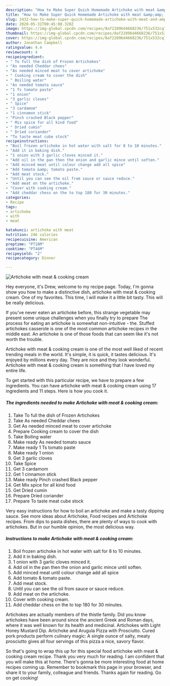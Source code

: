 ```yaml
---
description: "How to Make Super Quick Homemade Artichoke with meat &amp;amp; cooking cream"
title: "How to Make Super Quick Homemade Artichoke with meat &amp;amp; cooking cream"
slug: 2432-how-to-make-super-quick-homemade-artichoke-with-meat-and-amp-cooking-cream
date: 2020-05-31T00:45:08.320Z
image: https://img-global.cpcdn.com/recipes/8af22896d4668236/751x532cq70/artichoke-with-meat-cooking-cream-recipe-main-photo.jpg
thumbnail: https://img-global.cpcdn.com/recipes/8af22896d4668236/751x532cq70/artichoke-with-meat-cooking-cream-recipe-main-photo.jpg
cover: https://img-global.cpcdn.com/recipes/8af22896d4668236/751x532cq70/artichoke-with-meat-cooking-cream-recipe-main-photo.jpg
author: Jonathan Campbell
ratingvalue: 4.4
reviewcount: 4
recipeingredient:
- " To full the dish of Frozen Artichokes"
- "As needed Cheddar chees"
- "As needed minced meat to cover artichoke"
- " Cooking cream to cover the dish"
- " Boiling water"
- "As needed tomato sauce"
- "1 Ts tomato paste"
- "1 onion"
- "3 garlic cloves"
- " Spice"
- "3 cardamom"
- "1 cinnamon stick"
- "Pinch crashed Black pepper"
- " Mix spice for all kind food"
- " Dried cumin"
- " Dried coriander"
- "To taste meat cube stock"
recipeinstructions:
- "Boil frozen artichoke in hot water with salt for 8 to 10 minutes."
- "Add it in baking dish."
- "1 onion with 3 garlic cloves minced it."
- "Add oil in the pan then the onion and garlic mince until soften."
- "Add minced meat until colour change add all spice"
- "Add tomato &amp; tomato paste."
- "Add meat stock."
- "Until you can see the oil from sauce or sauce reduce."
- "Add meat on the artichoke."
- "Cover with cooking cream."
- "Add cheddar chess on the to top 180 for 30 minutes."
categories:
- Recipe
tags:
- artichoke
- with
- meat

katakunci: artichoke with meat 
nutrition: 246 calories
recipecuisine: American
preptime: "PT18M"
cooktime: "PT46M"
recipeyield: "2"
recipecategory: Dinner

---
```



![Artichoke with meat &amp; cooking cream](https://img-global.cpcdn.com/recipes/8af22896d4668236/751x532cq70/artichoke-with-meat-cooking-cream-recipe-main-photo.jpg)

Hey everyone, it's Drew, welcome to my recipe page. Today, I'm gonna show you how to make a distinctive dish, artichoke with meat &amp; cooking cream. One of my favorites. This time, I will make it a little bit tasty. This will be really delicious.

If you&#39;ve never eaten an artichoke before, this strange vegetable may present some unique challenges when you finally try to prepare The process for eating an artichoke is somewhat non-intuitive - the. Stuffed artichokes casserole is one of the most common artichoke recipes in the middle east. An artichoke is one of those foods that can seem like it&#39;s not worth the trouble.

Artichoke with meat &amp; cooking cream is one of the most well liked of recent trending meals in the world. It's simple, it is quick, it tastes delicious. It's enjoyed by millions every day. They are nice and they look wonderful. Artichoke with meat &amp; cooking cream is something that I have loved my entire life.


To get started with this particular recipe, we have to prepare a few ingredients. You can have artichoke with meat &amp; cooking cream using 17 ingredients and 11 steps. Here is how you cook it.

<!--inarticleads1-->

##### The ingredients needed to make Artichoke with meat &amp; cooking cream:

1. Take  To full the dish of Frozen Artichokes
1. Take As needed Cheddar chees
1. Get As needed minced meat to cover artichoke
1. Prepare  Cooking cream to cover the dish
1. Take  Boiling water
1. Make ready As needed tomato sauce
1. Make ready 1 Ts tomato paste
1. Make ready 1 onion
1. Get 3 garlic cloves
1. Take  Spice
1. Get 3 cardamom
1. Get 1 cinnamon stick
1. Make ready Pinch crashed Black pepper
1. Get  Mix spice for all kind food
1. Get  Dried cumin
1. Prepare  Dried coriander
1. Prepare To taste meat cube stock


Very easy instructions for how to boil an artichoke and make a tasty dipping sauce. See more ideas about Artichoke, Food recipes and Artichoke recipes. From dips to pasta dishes, there are plenty of ways to cook with artichokes. But in our humble opinion, the most delicious way. 

<!--inarticleads2-->

##### Instructions to make Artichoke with meat &amp; cooking cream:

1. Boil frozen artichoke in hot water with salt for 8 to 10 minutes.
1. Add it in baking dish.
1. 1 onion with 3 garlic cloves minced it.
1. Add oil in the pan then the onion and garlic mince until soften.
1. Add minced meat until colour change add all spice
1. Add tomato &amp; tomato paste.
1. Add meat stock.
1. Until you can see the oil from sauce or sauce reduce.
1. Add meat on the artichoke.
1. Cover with cooking cream.
1. Add cheddar chess on the to top 180 for 30 minutes.


Artichokes are actually members of the thistle family. Did you know artichokes have been around since the ancient Greek and Roman days, where it was well known for its health and medicinal. Artichokes with Light Honey Mustard Dip. Artichoke and Arugula Pizza with Prosciutto. Cured pork products perform culinary magic: A single ounce of salty, meaty prosciutto gives all four servings of this pizza a nice, savory flavor. 

So that's going to wrap this up for this special food artichoke with meat &amp; cooking cream recipe. Thank you very much for reading. I am confident that you will make this at home. There's gonna be more interesting food at home recipes coming up. Remember to bookmark this page in your browser, and share it to your family, colleague and friends. Thanks again for reading. Go on get cooking!
